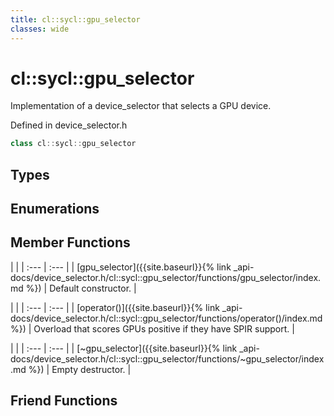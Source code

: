 ```yaml
---
title: cl::sycl::gpu_selector
classes: wide
---
```

# cl::sycl::gpu_selector

Implementation of a device_selector that selects a GPU device. 

Defined in device_selector.h

```cpp
class cl::sycl::gpu_selector
```

## Types

## Enumerations

## Member Functions

   |   |
| :--- | :--- |
| [gpu_selector]({{site.baseurl}}{% link _api-docs/device_selector.h/cl::sycl::gpu_selector/functions/gpu_selector/index.md %}) | Default constructor.  |

   |   |
| :--- | :--- |
| [operator()]({{site.baseurl}}{% link _api-docs/device_selector.h/cl::sycl::gpu_selector/functions/operator()/index.md %}) | Overload that scores GPUs positive if they have SPIR support.  |

   |   |
| :--- | :--- |
| [~gpu_selector]({{site.baseurl}}{% link _api-docs/device_selector.h/cl::sycl::gpu_selector/functions/~gpu_selector/index.md %}) | Empty destructor.  |


## Friend Functions

